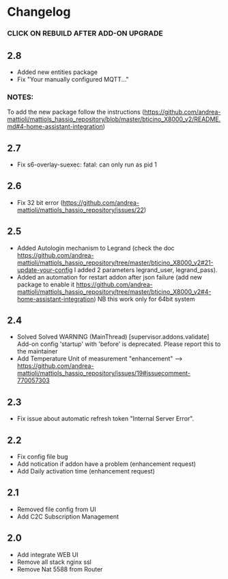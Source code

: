 # Changelog
### CLICK ON REBUILD AFTER ADD-ON UPGRADE
## 2.8
- Added new entities package
- Fix "Your manually configured MQTT..."
### NOTES:
  To add the new package follow the instructions (https://github.com/andrea-mattioli/mattiols_hassio_repository/blob/master/bticino_X8000_v2/README.md#4-home-assistant-integration) 
## 2.7
- Fix s6-overlay-suexec: fatal: can only run as pid 1
## 2.6
- Fix 32 bit error (https://github.com/andrea-mattioli/mattiols_hassio_repository/issues/22)
## 2.5
- Added Autologin mechanism to Legrand (check the doc https://github.com/andrea-mattioli/mattiols_hassio_repository/tree/master/bticino_X8000_v2#21-update-your-config I added 2 parameters legrand_user, legrand_pass).
- Added an automation for restart addon after json failure (add new package to enable it https://github.com/andrea-mattioli/mattiols_hassio_repository/tree/master/bticino_X8000_v2#4-home-assistant-integration)
NB this work only for 64bit system
## 2.4
- Solved Solved WARNING (MainThread) [supervisor.addons.validate] Add-on config 'startup' with 'before' is deprecated. Please report this to the maintainer
- Add Temperature Unit of measurement "enhancement" --> https://github.com/andrea-mattioli/mattiols_hassio_repository/issues/19#issuecomment-770057303
## 2.3
- Fix issue about automatic refresh token "Internal Server Error".

## 2.2
- Fix config file bug
- Add notication if addon have a problem (enhancement request)
- Add Daily activation time (enhancement request)

## 2.1
- Removed file config from UI
- Add C2C Subscription Management 

## 2.0
- Add integrate WEB UI
- Remove all stack nginx ssl 
- Remove Nat 5588 from Router
